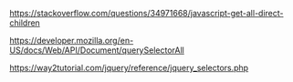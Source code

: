 https://stackoverflow.com/questions/34971668/javascript-get-all-direct-children


https://developer.mozilla.org/en-US/docs/Web/API/Document/querySelectorAll


https://way2tutorial.com/jquery/reference/jquery_selectors.php
